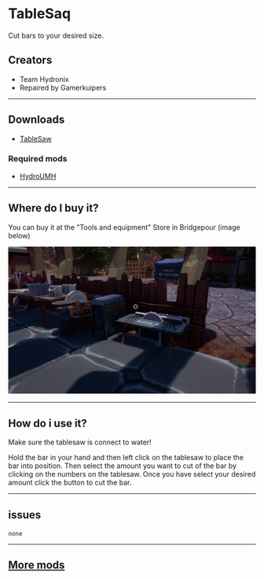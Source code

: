 # TableSaq

Cut bars to your desired size.

## Creators

- Team Hydronix
- Repaired by Gamerkuipers

-------

## Downloads

- [TableSaw](https://github.com/Gamerkuipers/Hydroneer-Modding/raw/main/1.x/500-TableSaw_P.pak)

### Required mods

- [HydroUMH](https://github.com/RHlNO/HydroneerModding/raw/main/Release%20Mods/501-HydroUMH_P.pak)

-------

## Where do I buy it?

You can buy it at the "Tools and equipment" Store in Bridgepour (image below)

![TableSaw](./img/Store_TableSaw.png)

-------

## How do i use it?

Make sure the tablesaw is connect to water!

Hold the bar in your hand and then left click on the tablesaw to place the bar into position.
Then select the amount you want to cut of the bar by clicking on the numbers on the tablesaw.
Once you have select your desired amount click the button to cut the bar.

-------

## issues

    none

-------

## [More mods](../../../)
